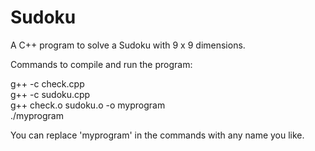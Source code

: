 # Sudoku
A C++ program to solve a  Sudoku with 9 x 9 dimensions.

Commands to compile and run the program:  
  
    
g++ -c check.cpp  
g++ -c sudoku.cpp  
g++ check.o sudoku.o -o myprogram   
./myprogram   

You can replace 'myprogram' in the commands with any name you like.   

